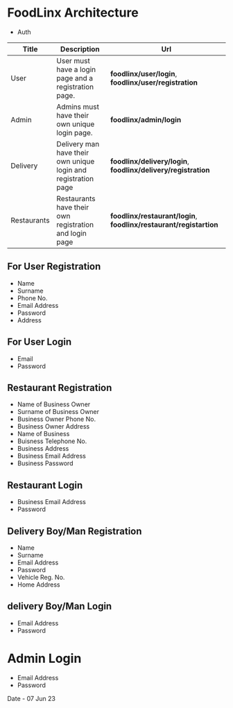 # FoodLinx Architecture

- Auth

| Title | Description | Url |
| ----- | ----------- | --- |
| User | User must have a login page and a registration page. | **foodlinx/user/login**, **foodlinx/user/registration** |
| Admin | Admins must have their own unique login page. | **foodlinx/admin/login** |
| Delivery | Delivery man have their own unique login and registration page | **foodlinx/delivery/login**, **foodlinx/delivery/registration** |
| Restaurants | Restaurants have their own registration and login page | **foodlinx/restaurant/login**, **foodlinx/restaurant/registartion** |

## For User Registration
- Name
- Surname
- Phone No.
- Email Address
- Password
- Address

## For User Login
- Email
- Password

## Restaurant Registration
- Name of Business Owner
- Surname of Business Owner
- Business Owner Phone No.
- Business Owner Address
- Name of Business
- Buisness Telephone No.
- Business Address
- Business Email Address
- Business Password

## Restaurant Login
- Business Email Address
- Password

## Delivery Boy/Man Registration
- Name
- Surname
- Email Address
- Password
- Vehicle Reg. No.
- Home Address

## delivery Boy/Man Login
- Email Address
- Password

# Admin Login
- Email Address
- Password

Date - 07 Jun 23
